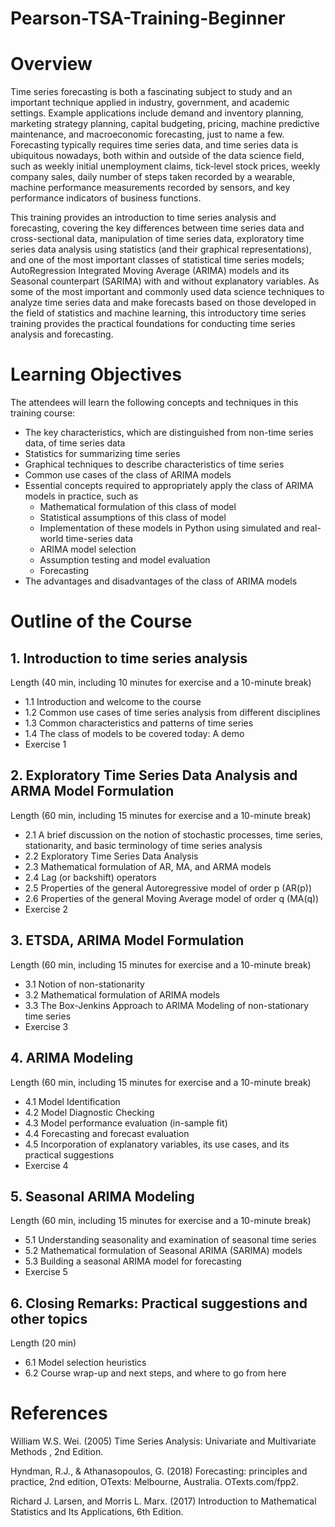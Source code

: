# Pearson-TSA-Training-Beginner

# Overview

Time series forecasting is both a fascinating subject to study and an important technique applied in industry, government, and academic settings. Example applications include demand and inventory planning, marketing strategy planning, capital budgeting, pricing, machine predictive maintenance, and macroeconomic forecasting, just to name a few. Forecasting typically requires time series data, and time series data is ubiquitous nowadays, both within and outside of the data science field, such as weekly initial unemployment claims, tick-level stock prices, weekly company sales, daily number of steps taken recorded by a wearable, machine performance measurements recorded by sensors, and key performance indicators of business functions. 
 
This training provides an introduction to time series analysis and forecasting, covering the key differences between time series data and cross-sectional data, manipulation of time series data, exploratory time series data analysis using statistics (and their graphical representations), and one of the most important classes of statistical time series models; AutoRegression Integrated Moving Average (ARIMA) models and its Seasonal counterpart (SARIMA) with and without explanatory variables. As some of the most important and commonly used data science techniques to analyze time series data and make forecasts based on those developed in the field of statistics and machine learning, this introductory time series training provides the practical foundations for conducting time series analysis and forecasting.

# Learning Objectives

The attendees will learn the following concepts and techniques in this training course:
 
  * The key characteristics, which are distinguished from non-time series data, of time series data
  * Statistics for summarizing time series
  * Graphical techniques to describe characteristics of time series
  * Common use cases of the class of ARIMA models
  * Essential concepts required to appropriately apply the class of ARIMA models in practice, such as 
      * Mathematical formulation of this class of model
      * Statistical assumptions of this class of model
      * Implementation of these models in Python using simulated and real-world time-series data
      * ARIMA model selection
      * Assumption testing and model evaluation
      * Forecasting
  * The advantages and disadvantages of the class of ARIMA models
  
# Outline of the Course

## 1. Introduction to time series analysis
Length (40 min, including 10 minutes for exercise and a 10-minute break)

  - 1.1 Introduction and welcome to the course
  - 1.2 Common use cases of time series analysis from different disciplines
  - 1.3 Common characteristics and patterns of time series
  - 1.4 The class of models to be covered today: A demo
  - Exercise 1

  
## 2. Exploratory Time Series Data Analysis and ARMA Model Formulation
Length (60 min, including 15 minutes for exercise and a 10-minute break)

  - 2.1 A brief discussion on the notion of stochastic processes, time series, stationarity, and basic terminology of time series analysis
  - 2.2 Exploratory Time Series Data Analysis
  - 2.3 Mathematical formulation of AR, MA, and ARMA models
  - 2.4 Lag (or backshift) operators
  - 2.5 Properties of the general Autoregressive model of order p (AR(p))
  - 2.6 Properties of the general Moving Average model of order q (MA(q))
  - Exercise 2

  
## 3. ETSDA, ARIMA Model Formulation
Length (60 min, including 15 minutes for exercise and a 10-minute break)

  - 3.1 Notion of non-stationarity
  - 3.2 Mathematical formulation of ARIMA models
  - 3.3 The Box-Jenkins Approach to ARIMA Modeling of non-stationary time series
  - Exercise 3


## 4. ARIMA  Modeling
Length (60 min, including 15 minutes for exercise and a 10-minute break)

  - 4.1 Model Identification
  - 4.2 Model Diagnostic Checking
  - 4.3 Model performance evaluation (in-sample fit)
  - 4.4 Forecasting and forecast evaluation 
  - 4.5 Incorporation of explanatory variables, its use cases, and its practical suggestions
  - Exercise 4


## 5. Seasonal ARIMA Modeling
Length (60 min, including 15 minutes for exercise and a 10-minute break)

  - 5.1 Understanding seasonality and examination of seasonal time series
  - 5.2 Mathematical formulation of Seasonal ARIMA (SARIMA) models
  - 5.3 Building a seasonal ARIMA model for forecasting
  - Exercise 5


## 6. Closing Remarks: Practical suggestions and other topics
Length (20 min)

  - 6.1 Model selection heuristics
  - 6.2 Course wrap-up and next steps, and where to go from here
  
  
# References

William W.S. Wei. (2005) Time Series Analysis: Univariate and Multivariate Methods , 2nd Edition.

Hyndman, R.J., & Athanasopoulos, G. (2018) Forecasting: principles and practice, 2nd edition, OTexts: Melbourne, Australia. OTexts.com/fpp2.

Richard J. Larsen, and Morris L. Marx. (2017) Introduction to Mathematical Statistics and Its Applications, 6th Edition.

